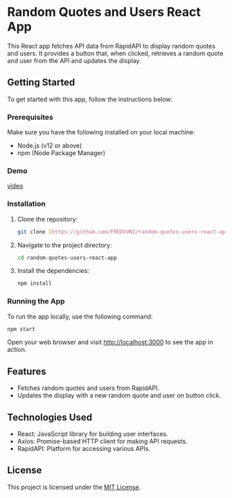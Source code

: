 # Random Quotes and Users React App

This React app fetches API data from RapidAPI to display random quotes and users. It provides a button that, when clicked, retrieves a random quote and user from the API and updates the display.

## Getting Started

To get started with this app, follow the instructions below:

### Prerequisites

Make sure you have the following installed on your local machine:

- Node.js (v12 or above)
- npm (Node Package Manager)

### Demo

[video](https://www.awesomescreenshot.com/video/18636546)

### Installation

1. Clone the repository:

   ```bash
   git clone [https://github.com/FREDVUNI/random-quotes-users-react-app.git](https://github.com/FREDVUNI/react-fetch-api)
   ```

2. Navigate to the project directory:

   ```bash
   cd random-quotes-users-react-app
   ```

3. Install the dependencies:

   ```bash
   npm install
   ```

### Running the App

To run the app locally, use the following command:

```bash
npm start
```

Open your web browser and visit [http://localhost:3000](http://localhost:3000) to see the app in action.

## Features

- Fetches random quotes and users from RapidAPI.
- Updates the display with a new random quote and user on button click.

## Technologies Used

- React: JavaScript library for building user interfaces.
- Axios: Promise-based HTTP client for making API requests.
- RapidAPI: Platform for accessing various APIs.

## License

This project is licensed under the [MIT License](LICENSE).
